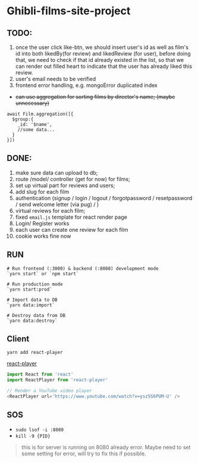 # Ghibli-films-site-project

## TODO:
1) once the user click like-btn, we should insert user's id as well as film's id into both likedBy(for review) and likedReview (for user), before doing that, we need to check if that id already existed in the list, so that we can render out filled heart to indicate that the user has already liked this review.
2) user's email needs to be verified
3) frontend error handling, e.g. mongoError duplicated index

- ~~can use aggregation for sorting films by director's name; (maybe unnecessary)~~

```
await Film.aggregation([{
  $group:{
    _id: '$name',
    //some data...
  }
}])
```

## DONE:
1) make sure data can upload to db;
2) route /model/ controller (get for now) for films;
3) set up virtual part for reviews and users;
4) add slug for each film
5) authentication (signup / login / logout / forgotpassword / resetpassword / send welcome letter (via pug) / )
6) virtual reviews for each film;
7) fixed `email.js` template for react render page
8) Login/ Register works
9) each user can create one review for each film
10) cookie works fine now
## RUN
```
# Run frontend (:3000) & backend (:8080) development mode
`yarn start` or `npm start`

# Run production mode
`yarn start:prod`

# Import data to DB
`yarn data:import`

# Destroy data from DB
`yarn data:destroy`
```

## Client
`yarn add react-player`

[react-player](https://github.com/CookPete/react-player)
```js
import React from 'react'
import ReactPlayer from 'react-player'

// Render a YouTube video player
<ReactPlayer url='https://www.youtube.com/watch?v=ysz5S6PUM-U' />
```
## SOS
- `sudo lsof -i :8080`
- `kill -9 {PID}`
> this is for server is running on 8080 already error. Maybe need to set some setting for error, will try to fix this if possible.